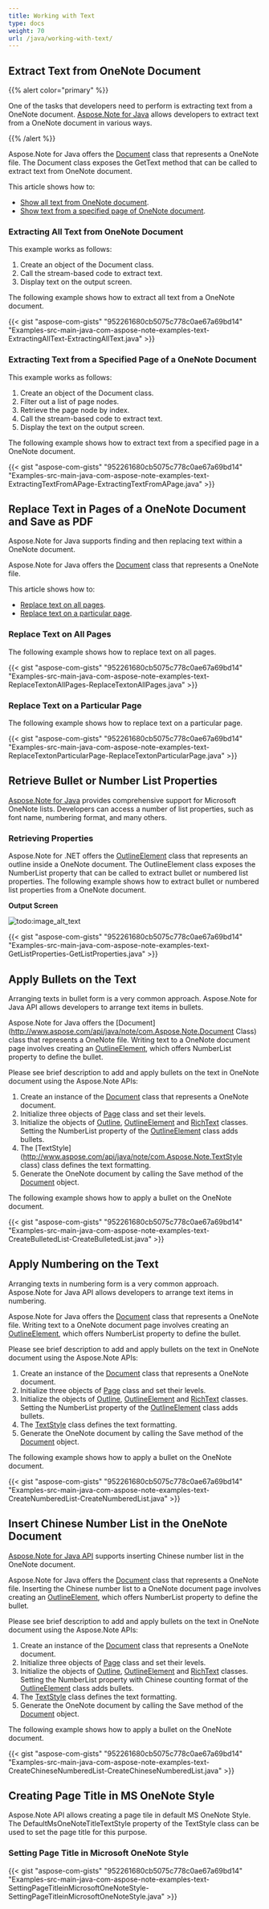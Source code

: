 ```yaml
---
title: Working with Text
type: docs
weight: 70
url: /java/working-with-text/
---
```


## **Extract Text from OneNote Document**
{{% alert color="primary" %}} 

One of the tasks that developers need to perform is extracting text from a OneNote document. [Aspose.Note for Java](http://www.aspose.com/java/onenote-component.aspx) allows developers to extract text from a OneNote document in various ways.

{{% /alert %}} 

Aspose.Note for Java offers the [Document](http://www.aspose.com/api/java/note/com.aspose.note/classes/Document) class that represents a OneNote file. The Document class exposes the GetText method that can be called to extract text from OneNote document.

This article shows how to:

- [Show all text from OneNote document](/note/java/working-with-text-html/).
- [Show text from a specified page of OneNote document](/note/java/working-with-text-html/).
### **Extracting All Text from OneNote Document**
This example works as follows:

1. Create an object of the Document class.
1. Call the stream-based code to extract text.
1. Display text on the output screen.

The following example shows how to extract all text from a OneNote document.

{{< gist "aspose-com-gists" "952261680cb5075c778c0ae67a69bd14" "Examples-src-main-java-com-aspose-note-examples-text-ExtractingAllText-ExtractingAllText.java" >}}
### **Extracting Text from a Specified Page of a OneNote Document**
This example works as follows:

1. Create an object of the Document class.
1. Filter out a list of page nodes.
1. Retrieve the page node by index.
1. Call the stream-based code to extract text.
1. Display the text on the output screen.

The following example shows how to extract text from a specified page in a OneNote document.

{{< gist "aspose-com-gists" "952261680cb5075c778c0ae67a69bd14" "Examples-src-main-java-com-aspose-note-examples-text-ExtractingTextFromAPage-ExtractingTextFromAPage.java" >}}
## **Replace Text in Pages of a OneNote Document and Save as PDF**
Aspose.Note for Java supports finding and then replacing text within a OneNote document.

Aspose.Note for Java offers the [Document](http://www.aspose.com/api/java/note/com.aspose.note/classes/Document) class that represents a OneNote file.

This article shows how to:

- [Replace text on all pages](/note/java/working-with-text-html/).
- [Replace text on a particular page](/note/java/working-with-text-html/).
### **Replace Text on All Pages**
The following example shows how to replace text on all pages.

{{< gist "aspose-com-gists" "952261680cb5075c778c0ae67a69bd14" "Examples-src-main-java-com-aspose-note-examples-text-ReplaceTextonAllPages-ReplaceTextonAllPages.java" >}}
### **Replace Text on a Particular Page**
The following example shows how to replace text on a particular page.

{{< gist "aspose-com-gists" "952261680cb5075c778c0ae67a69bd14" "Examples-src-main-java-com-aspose-note-examples-text-ReplaceTextonParticularPage-ReplaceTextonParticularPage.java" >}}
## **Retrieve Bullet or Number List Properties**
[Aspose.Note for Java](http://www.aspose.com/Java/onenote-component.aspx) provides comprehensive support for Microsoft OneNote lists. Developers can access a number of list properties, such as font name, numbering format, and many others.
### **Retrieving Properties**
Aspose.Note for .NET offers the [OutlineElement](http://www.aspose.com/api/java/note/com.aspose.note/classes/OutlineElement) class that represents an outline inside a OneNote document. The OutlineElement class exposes the NumberList property that can be called to extract bullet or numbered list properties. The following example shows how to extract bullet or numbered list properties from a OneNote document.

**Output Screen** 

![todo:image_alt_text](working-with-text_1.png)



{{< gist "aspose-com-gists" "952261680cb5075c778c0ae67a69bd14" "Examples-src-main-java-com-aspose-note-examples-text-GetListProperties-GetListProperties.java" >}}
## **Apply Bullets on the Text**
Arranging texts in bullet form is a very common approach. Aspose.Note for Java API allows developers to arrange text items in bullets.

Aspose.Note for Java offers the [Document](http://www.aspose.com/api/java/note/com.Aspose.Note.Document Class) class that represents a OneNote file. Writing text to a OneNote document page involves creating an [OutlineElement](http://www.aspose.com/api/java/note/com.aspose.note/classes/OutlineElement), which offers NumberList property to define the bullet.

Please see brief description to add and apply bullets on the text in OneNote document using the Aspose.Note APIs:

1. Create an instance of the [Document](http://www.aspose.com/api/java/note/com.aspose.note/classes/Document) class that represents a OneNote document.
1. Initialize three objects of [Page](http://www.aspose.com/api/java/note/com.aspose.note/classes/Page) class and set their levels.
1. Initialize the objects of [Outline](http://www.aspose.com/api/java/note/com.aspose.note/classes/Outline), [OutlineElement](http://www.aspose.com/api/java/note/com.aspose.note/classes/OutlineElement) and [RichText](http://www.aspose.com/api/java/note/com.aspose.note/classes/RichText) classes. 
   Setting the NumberList property of the [OutlineElement](http://www.aspose.com/api/java/note/com.aspose.note/classes/OutlineElement) class adds bullets.
1. The [TextStyle](http://www.aspose.com/api/java/note/com.Aspose.Note.TextStyle class) class defines the text formatting.
1. Generate the OneNote document by calling the Save method of the [Document](http://www.aspose.com/api/java/note/com.aspose.note/classes/Document) object.

The following example shows how to apply a bullet on the OneNote document.

{{< gist "aspose-com-gists" "952261680cb5075c778c0ae67a69bd14" "Examples-src-main-java-com-aspose-note-examples-text-CreateBulletedList-CreateBulletedList.java" >}}
## **Apply Numbering on the Text**
Arranging texts in numbering form is a very common approach. Aspose.Note for Java API allows developers to arrange text items in numbering.

Aspose.Note for Java offers the [Document](http://www.aspose.com/api/java/note/com.aspose.note/classes/Document) class that represents a OneNote file. Writing text to a OneNote document page involves creating an [OutlineElement](http://www.aspose.com/api/java/note/com.aspose.note/classes/OutlineElement), which offers NumberList property to define the bullet.

Please see brief description to add and apply bullets on the text in OneNote document using the Aspose.Note APIs:

1. Create an instance of the [Document](http://www.aspose.com/api/java/note/com.aspose.note/classes/Document) class that represents a OneNote document.
1. Initialize three objects of [Page](http://www.aspose.com/api/java/note/com.aspose.note/classes/Page) class and set their levels.
1. Initialize the objects of [Outline](http://www.aspose.com/api/java/note/com.aspose.note/classes/Outline), [OutlineElement](http://www.aspose.com/api/java/note/com.aspose.note/classes/OutlineElement) and [RichText](http://www.aspose.com/api/java/note/com.aspose.note/classes/RichText) classes. 
   Setting the NumberList property of the [OutlineElement](http://www.aspose.com/api/java/note/com.aspose.note/classes/OutlineElement) class adds bullets.
1. The [TextStyle](http://www.aspose.com/api/java/note/com.aspose.note/classes/TextStyle) class defines the text formatting.
1. Generate the OneNote document by calling the Save method of the [Document](http://www.aspose.com/api/java/note/com.aspose.note/classes/Document) object.

The following example shows how to apply a bullet on the OneNote document.

{{< gist "aspose-com-gists" "952261680cb5075c778c0ae67a69bd14" "Examples-src-main-java-com-aspose-note-examples-text-CreateNumberedList-CreateNumberedList.java" >}}
## **Insert Chinese Number List in the OneNote Document**
[Aspose.Note for Java API](http://www.aspose.com/Java/onenote-component.aspx) supports inserting Chinese number list in the OneNote document.

Aspose.Note for Java offers the [Document](http://www.aspose.com/api/java/note/com.aspose.note/classes/Document) class that represents a OneNote file. Inserting the Chinese number list to a OneNote document page involves creating an [OutlineElement](http://www.aspose.com/api/java/note/com.aspose.note/classes/OutlineElement), which offers NumberList property to define the bullet.

Please see brief description to add and apply bullets on the text in OneNote document using the Aspose.Note APIs:

1. Create an instance of the [Document](http://www.aspose.com/api/java/note/com.aspose.note/classes/Document) class that represents a OneNote document.
1. Initialize three objects of [Page](http://www.aspose.com/api/java/note/com.aspose.note/classes/Page) class and set their levels.
1. Initialize the objects of [Outline](http://www.aspose.com/api/java/note/com.aspose.note/classes/Outline), [OutlineElement](http://www.aspose.com/api/java/note/com.aspose.note/classes/OutlineElement) and [RichText](http://www.aspose.com/api/java/note/com.aspose.note/classes/RichText) classes. 
   Setting the NumberList property with Chinese counting format of the [OutlineElement](http://www.aspose.com/api/java/note/com.aspose.note/classes/OutlineElement) class adds bullets.
1. The [TextStyle](http://www.aspose.com/api/java/note/com.aspose.note/classes/TextStyle) class defines the text formatting.
1. Generate the OneNote document by calling the Save method of the [Document](http://www.aspose.com/api/java/note/com.aspose.note/classes/Document) object.

The following example shows how to apply a bullet on the OneNote document.

{{< gist "aspose-com-gists" "952261680cb5075c778c0ae67a69bd14" "Examples-src-main-java-com-aspose-note-examples-text-CreateChineseNumberedList-CreateChineseNumberedList.java" >}}
## **Creating Page Title in MS OneNote Style**
Aspose.Note API allows creating a page tile in default MS OneNote Style. The DefaultMsOneNoteTitleTextStyle property of the TextStyle class can be used to set the page title for this purpose.
### **Setting Page Title in Microsoft OneNote Style**
{{< gist "aspose-com-gists" "952261680cb5075c778c0ae67a69bd14" "Examples-src-main-java-com-aspose-note-examples-text-SettingPageTitleinMicrosoftOneNoteStyle-SettingPageTitleinMicrosoftOneNoteStyle.java" >}}
